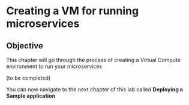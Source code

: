 # Creating a VM for running microservices



## Objective

This chapter will go through the process of creating a Virtual Compute environment to run your microservices



(to be completed)





You can now navigate to the next chapter of this lab called **Deploying a Sample application**

